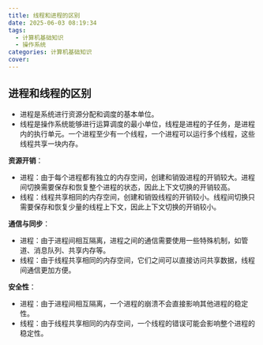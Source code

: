 ```yaml
---
title: 线程和进程的区别
date: 2025-06-03 08:19:34
tags:
  - 计算机基础知识
  - 操作系统
categories: 计算机基础知识
cover: 
---
```


## 进程和线程的区别

- 进程是系统进行资源分配和调度的基本单位。
- 线程是操作系统能够进行运算调度的最小单位，线程是进程的子任务，是进程内的执行单元。一个进程至少有一个线程，一个进程可以运行多个线程，这些线程共享一块内存。

**资源开销**：

- 进程：由于每个进程都有独立的内存空间，创建和销毁进程的开销较大。进程间切换需要保存和恢复整个进程的状态，因此上下文切换的开销较高。
- 线程：线程共享相同的内存空间，创建和销毁线程的开销较小。线程间切换只需要保存和恢复少量的线程上下文，因此上下文切换的开销较小。

**通信与同步**：

- 进程：由于进程间相互隔离，进程之间的通信需要使用一些特殊机制，如管道、消息队列、共享内存等。
- 线程：由于线程共享相同的内存空间，它们之间可以直接访问共享数据，线程间通信更加方便。

**安全性**：

- 进程：由于进程间相互隔离，一个进程的崩溃不会直接影响其他进程的稳定性。
- 线程：由于线程共享相同的内存空间，一个线程的错误可能会影响整个进程的稳定性。
